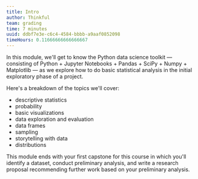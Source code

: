 ```yaml
---
title: Intro
author: Thinkful
team: grading
time: 7 minutes
uuid: ddbf7e3e-c6c4-4584-bbbb-a9aaf0852098
timeHours: 0.11666666666666667
---
```


In this module, we'll get to know the Python data science toolkit — consisting of Python + Jupyter Notebooks + Pandas + SciPy + Numpy + Matplotlib — as we explore how to do basic statistical analysis in the initial exploratory phase of a project.

Here's a breakdown of the topics we'll cover:

- descriptive statistics
- probability
- basic visualizations
- data exploration and evaluation
- data frames
- sampling
- storytelling with data
- distributions

This module ends with your first capstone for this course in which you'll identify a dataset, conduct preliminary analysis, and write a research proposal recommending further work based on your preliminary analysis.